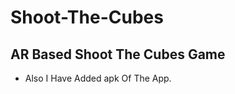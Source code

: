 # Shoot-The-Cubes
<h2>AR Based Shoot The Cubes Game</h2>
<ul>
  <li>Also I Have Added apk Of The App.</li>
  </ul>
